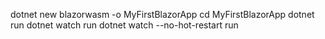 dotnet new blazorwasm -o MyFirstBlazorApp
cd MyFirstBlazorApp
dotnet run
dotnet watch run
dotnet watch --no-hot-restart run
